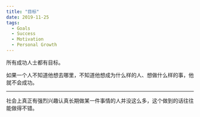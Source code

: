 ```yaml
---
title: "目标"
date: 2019-11-25
tags:
  - Goals
  - Success
  - Motivation
  - Personal Growth
---
```


所有成功人士都有目标。

如果一个人不知道他想去哪里，不知道他想成为什么样的人、想做什么样的事，他就不会成功。


---

社会上真正有强烈兴趣认真长期做某一件事情的人并没这么多，这个做到的话往往能做得不错。